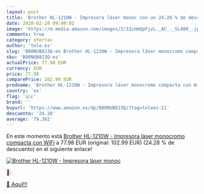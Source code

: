 ```yaml
---
layout: post
title: 'Brother HL-1210W - Impresora láser monoc con un 24.28 % de descuento'
date: 2020-02-28 09:49:02
image: 'https://m.media-amazon.com/images/I/31LHmQpFjzL._AC_._SL400_.jpg'
comments: true
category: ofertas
author: 'tole.es'
slug: 'B00NUB8J3Q-es Brother HL-1210W - Impresora láser monocromo compacta con...'
sku: 'B00NUB8J3Q-es'
actualPrice: 77.98 EUR
currency: EUR
price: 77.98
comparePrice: 102.99 EUR
prodname: 'Brother HL-1210W - Impresora láser monocromo compacta con WiFi'
country: 'es'
flag: '🇪🇸'
brand: ''
buyurl: 'https://www.amazon.es/dp/B00NUB8J3Q/?tag=tolees-21'
descuento: '24.28'
average: '79.362'
---
```


En este momento está [Brother HL-1210W - Impresora láser monocromo compacta con WiFi](https://www.amazon.es/dp/B00NUB8J3Q/?tag=tolees-21) a 77.98 EUR (original: 102.99 EUR) (24.28 %  de descuento) en el siguiente enlace!

[![Brother HL-1210W - Impresora láser monoc](https://m.media-amazon.com/images/I/31LHmQpFjzL._AC_._SL400_.jpg)](https://www.amazon.es/dp/B00NUB8J3Q/?tag=tolees-21)

🔎:


[🛒 Aquí!!!](https://www.amazon.es/dp/B00NUB8J3Q/?tag=tolees-21)
